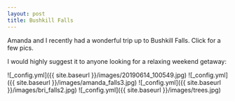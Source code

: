 ```yaml
---
layout: post
title: Bushkill Falls
---
```


Amanda and I recently had a wonderful trip up to Bushkill Falls. Click for a few pics.

I would highly suggest it to anyone looking for a relaxing weekend getaway:

![_config.yml]({{ site.baseurl }}/images/20190614_100549.jpg)
![_config.yml]({{ site.baseurl }}/images/amanda_falls3.jpg)
![_config.yml]({{ site.baseurl }}/images/bri_falls2.jpg)
![_config.yml]({{ site.baseurl }}/images/trees.jpg)